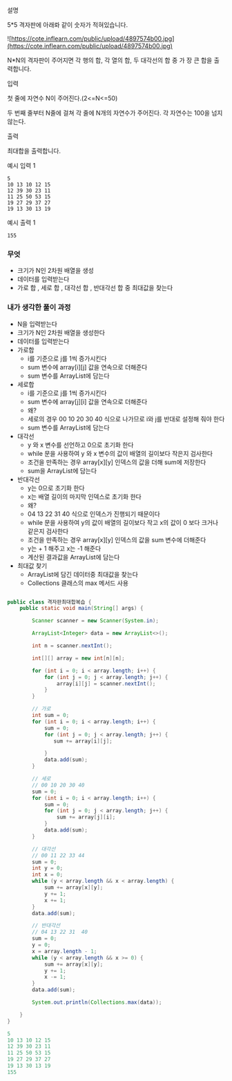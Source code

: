 설명

5*5 격자판에 아래롸 같이 숫자가 적혀있습니다.

![https://cote.inflearn.com/public/upload/4897574b00.jpg](https://cote.inflearn.com/public/upload/4897574b00.jpg)

N*N의 격자판이 주어지면 각 행의 합, 각 열의 합, 두 대각선의 합 중 가 장 큰 합을 출력합니다.

입력

첫 줄에 자연수 N이 주어진다.(2<=N<=50)

두 번째 줄부터 N줄에 걸쳐 각 줄에 N개의 자연수가 주어진다. 각 자연수는 100을 넘지 않는다.

출력

최대합을 출력합니다.

예시 입력 1

```
5
10 13 10 12 15
12 39 30 23 11
11 25 50 53 15
19 27 29 37 27
19 13 30 13 19

```

예시 출력 1

```
155
```

### 무엇

- 크기가 N인 2차원 배열을 생성
- 데이터를 입력받는다
- 가로 합 , 세로 합 , 대각선 합 , 반대각선 합 중 최대값을 찾는다

### 내가 생각한 풀이 과정

- N을 입력받는다
- 크기가 N인 2차원 배열을 생성한다
- 데이터를 입력받는다
- 가로합
    - i를 기준으로 j를 1씩 증가시킨다
    - sum 변수에 array[i][j] 값을 연속으로 더해준다
    - sum 변수를 ArrayList에 담는다
- 세로합
    - i를 기준으로 j를 1씩 증가시킨다
    - sum 변수에 array[j][i] 값을 연속으로 더해준다
    - 왜?
    - 세로의 경우 00 10 20 30 40 식으로 나가므로 i와 j를 반대로 설정해 줘야 한다
    - sum 변수를 ArrayList에 담는다
- 대각선
    - y 와 x 변수를 선언하고 0으로 초기화 한다
    - while 문을 사용하여 y 와 x 변수의 값이 배열의 길이보다 작은지 검사한다
    - 조건을 만족하는 경우 array[x][y] 인덱스의 값을 더해 sum에 저장한다
    - sum을 ArrayList에 담는다
- 반대각선
    - y는 0으로 초기화 한다
    - x는 배열 길이의 마지막 인덱스로 초기화 한다
    - 왜?
    - 04 13 22 31 40 식으로 인덱스가 진행되기 때문이다
    - while 문을 사용하여 y의 값이 배열의 길이보다 작고 x의 값이 0 보다 크거나 같은지 검사한다
    - 조건을 만족하는 경우 array[x][y] 인덱스의 값을 sum 변수에 더해준다
    - y는 + 1 해주고 x는 -1 해준다
    - 계산된 결과값을 ArrayList에 담는다
- 최대값 찾기
    - ArrayList에 담긴 데이터중 최대값을 찾는다
    - Collections 클래스의 max 메서드 사용
    

```java

public class 격자판최대합복습 {
    public static void main(String[] args) {

        Scanner scanner = new Scanner(System.in);

        ArrayList<Integer> data = new ArrayList<>();

        int n = scanner.nextInt();

        int[][] array = new int[n][n];

        for (int i = 0; i < array.length; i++) {
            for (int j = 0; j < array.length; j++) {
                array[i][j] = scanner.nextInt();
            }
        }

        // 가로
        int sum = 0;
        for (int i = 0; i < array.length; i++) {
            sum = 0;
            for (int j = 0; j < array.length; j++) {
               sum += array[i][j];

            }
            data.add(sum);
        }

        // 세로
        // 00 10 20 30 40
        sum = 0;
        for (int i = 0; i < array.length; i++) {
            sum = 0;
            for (int j = 0; j < array.length; j++) {
                sum += array[j][i];
            }
            data.add(sum);
        }

        // 대각선
        // 00 11 22 33 44
        sum = 0;
        int y = 0;
        int x = 0;
        while (y < array.length && x < array.length) {
            sum += array[x][y];
            y += 1;
            x += 1;
        }
        data.add(sum);

        // 반대각선
        // 04 13 22 31  40
        sum = 0;
        y = 0;
        x = array.length - 1;
        while (y < array.length && x >= 0) {
            sum += array[x][y];
            y += 1;
            x -= 1;
        }
        data.add(sum);

        System.out.println(Collections.max(data));

    }
}
```

```java
5
10 13 10 12 15
12 39 30 23 11
11 25 50 53 15
19 27 29 37 27
19 13 30 13 19
155
```